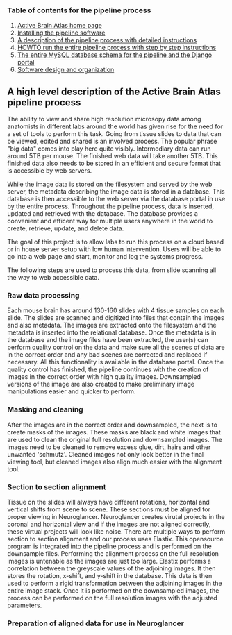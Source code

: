 ### Table of contents for the pipeline process
1. [Active Brain Atlas home page](https://github.com/ActiveBrainAtlas2)
1. [Installing the pipeline software](docs/SETUP.md)
1. [A description of the pipeline process with detailed instructions](docs/PROCESS.md)
1. [HOWTO run the entire pipeline process with step by step instructions](docs/RUNNING.md)
1. [The entire MySQL database schema for the pipeline and the Django portal](schema.sql)
1. [Software design and organization](docs/Design.md)

## A high level description of the Active Brain Atlas pipeline process

The ability to view and share high resolution microsopy data among anatomists in
different labs around the world has given rise for the need for a set of tools
to perform this task. Going from tissue slides to data that can be viewed, edited
and shared is an involved process. The popular phrase "big data" comes into play
here quite visibly. Intermediary data can run around 5TB per mouse. The finished
web data will take another 5TB. This finished data also needs to be stored in
an efficient and secure format that is accessible by web servers. 

While the image data is stored on the filesystem and served by the web server,
the metadata describing the image data is stored in a database. This database
is then accessible to the web server via the database portal in use by the entire
process. Throughout the pipeline process, data is inserted, updated
and retrieved with the database. The database provides a convenient and efficent
way for multiple users anywhere in the world to create, retrieve, update, and 
delete data.  

The goal of this project is to allow labs to run this process on a cloud based or
in house server setup with low human intervention. Users will be able to go
into a web page and start, monitor and log the systems progress.

The following steps are used to process this data, from slide scanning all the 
way to web accessible data.

### Raw data processing

Each mouse brain has around 130-160 slides with 4 tissue samples on each slide.
The slides are scanned and digitized into files that contain the images and also
metadata. The images are extracted onto the filesystem and the metadata is 
inserted into the relational database. Once the metadata is in the database
and the image files have been extracted, the user(s) can perform quality control
on the data and make sure all the scenes of data are in the correct order
and any bad scenes are corrected and replaced if necessary. All this functionality
is available in the database portal. Once the quality control has finished,
the pipeline continues with the creation of images in the correct order with
high quality images. Downsampled versions of the image are also created to make
preliminary image manipulations easier and quicker to perform.


### Masking and cleaning
After the images are in the correct order and downsampled, the next is to 
create masks of the images. These masks are black and white images that are used
to clean the original full resolution and downsampled images. The images need
to be cleaned to remove excess glue, dirt, hairs and other unwanted 'schmutz'.
Cleaned images not only look better in the final viewing tool, but cleaned images
also align much easier with the alignment tool.

### Section to section alignment
Tissue on the slides will always have different rotations, horizontal and 
vertical shifts from scene to scene. These sections must be aligned for proper
viewing in Neuroglancer. Neuroglancer creates virutal projects in the coronal
and horizontal view and if the images are not aligned correctly, these virtual
projects will look like noise. There are multiple ways to perform section to section
alignment and our process uses Elastix. This opensource program is integrated
into the pipeline process and is performed on the downsample files. Performing
the alignment process on the full resolution images is untenable as the images
are just too large. Elastix performs a correlation between the greyscale values
of the adjoining images. It then stores the rotation, x-shift, and y-shift
in the database. This data is then used to perform a rigid transformation
between the adjoining images in the entire image stack. Once it is performed
on the downsampled images, the process can be performed on the full resolution
images with the adjusted parameters.


### Preparation of aligned data for use in Neuroglancer
